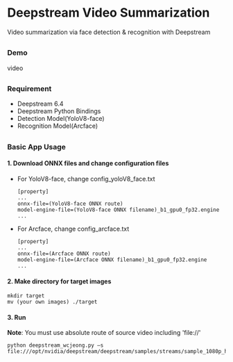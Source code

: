 # Deepstream Video Summarization

Video summarization via face detection &amp; recognition with Deepstream

##

### Demo

video

##

### Requirement

* Deepstream 6.4
* Deepstream Python Bindings
* Detection Model(YoloV8-face)
* Recognition Model(Arcface)

##

### Basic App Usage

#### 1. Download ONNX files and change configuration files
* For YoloV8-face, change config_yoloV8_face.txt
  ```
  [property]
  ...
  onnx-file=(YoloV8-face ONNX route)
  model-engine-file=(YoloV8-face ONNX filename)_b1_gpu0_fp32.engine
  ...
  ```

* For Arcface, change config_arcface.txt
  ```
  [property]
  ...
  onnx-file=(Arcface ONNX route)
  model-engine-file=(Arcface ONNX filename)_b1_gpu0_fp32.engine
  ...
  ```

#### 2. Make directory for target images
```
mkdir target
mv (your own images) ./target
```

#### 3. Run
**Note**: You must use absolute route of source video including 'file://'

```
python deepstream_wcjeong.py –s file:///opt/nvidia/deepstream/deepstream/samples/streams/sample_1080p_h264.mp4
```
